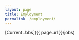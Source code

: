 ```yaml
---
layout: page
title: Employment
permalink: /employment/
---
```


[Current Jobs]({{ page.url }}/jobs)
